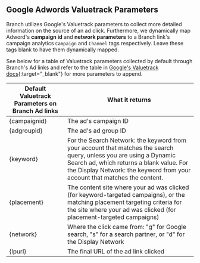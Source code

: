 ## Google Adwords Valuetrack Parameters

Branch utilizes Google's Valuetrack parameters to collect more detailed information on the source of an ad click. Furthermore, we dynamically map Adword's **campaign id** and **network parameters** to a Branch link's campaign analytics `Campaign` and `Channel` tags respectively. Leave these tags blank to have them dynamically mapped.

See below for a table of Valuetrack parameters collected by default through Branch's Ad links and refer to the table in [Google's Valuetrack docs](https://support.google.com/adwords/answer/6305348){:target="_blank"} for more parameters to append.

Default Valuetrack Parameters on Branch Ad links | What it returns
--- | ---
{campaignid} | The ad's campaign ID
{adgroupid} | The ad's ad group ID
{keyword} | For the Search Network: the keyword from your account that matches the search query, unless you are using a Dynamic Search ad, which returns a blank value. For the Display Network: the keyword from your account that matches the content.
{placement} | The content site where your ad was clicked (for keyword-targeted campaigns), or the matching placement targeting criteria for the site where your ad was clicked (for placement-targeted campaigns)
{network} | Where the click came from: "g" for Google search, "s" for a search partner, or "d" for the Display Network
{lpurl} | The final URL of the ad link clicked
